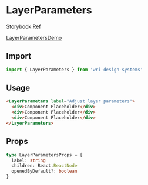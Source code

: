 # LayerParameters

[Storybook Ref](https://wri.github.io/wri-design-systems/?path=/docs/legend-layer-parameters--docs)

[LayerParametersDemo](https://github.com/wri/wri-design-systems/blob/main/src/components/Legend/LayerParameters/LayerParametersDemo.tsx)

## Import

```js
import { LayerParameters } from 'wri-design-systems'
```

## Usage

```html
<LayerParameters label="Adjust layer parameters">
  <div>Component Placeholder</div>
  <div>Component Placeholder</div>
  <div>Component Placeholder</div>
</LayerParameters>
```

## Props

```ts
type LayerParametersProps = {
  label: string
  children: React.ReactNode
  openedByDefault?: boolean
}
```
